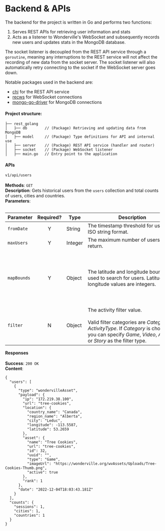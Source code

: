 # Backend & APIs

The backend for the project is written in Go and performs two functions:
1. Serves REST APIs for retrieving user information and stats
2. Acts as a listener to Wonderville's WebSocket and subsequently records new users and updates stats in the MongoDB database.

The socket listener is decoupled from the REST API service through a `goroutine`, meaning any interruptions to the REST service will not affect the recording of new data from the socket server. The socket listener will also automatically retry connecting to the socket if the WebSocket server goes down.<br>

Notable packages used in the backend are:
- [chi](https://github.com/go-chi/chi) for the REST API service
- [recws](https://github.com/recws-org/recws) for WebSocket connections
- [mongo-go-driver](https://github.com/mongodb/mongo-go-driver) for MongoDB connections

#### Project structure:
```
├── rest_golang
│   ├── db        // (Package) Retrieving and updating data from MongoDB
│   ├── model     // (Package) Type definitions for API and internal use
│   ├── server    // (Package) REST API service (handler and router)
│   ├── socket    // (Package) WebSocket listener
│   ├── main.go   // Entry point to the application
```

#### APIs

<style>
table {float:left}
</style>

`v1/api/users`<br><br>
**Methods**: `GET`<br>
**Description**: Gets historical users from the `users` collection and total counts of users, cities and countries.<br>
**Parameters**:

| Parameter | Required? | Type | <div style="width:290px">Description</div> | Example |
|---|:---:|---|---|---|
| `fromDate` | Y | String | The timestamp threshold for users in ISO string format. | 2022-10-04T14:48:00.000Z |
| `maxUsers` | Y | Integer | The maximum number of users to return. | 100 |
| `mapBounds` | Y | Object | The latitude and longitude boundaries used to search for users.  Latitude and longitude values are integers. | <pre>{<br> lat: {<br>  lower: -49.68,<br>  upper: 84.71<br>}, <br> lng: {<br>  lower: -175.25, <br>  upper: -52.74<br>}</pre> |
| `filter` | N | Object | The activity filter value.<br><br> Valid filter categories are *Category* or *ActivityType*. If *Category* is chosen, you can specify *Game*, *Video*, *Activity* or *Story* as the filter type. | <pre>{<br> filterCategory: "Category", <br> filterType: "Game"<br>}</pre> |

**Responses**<br><br>
**Success**: `200 OK`<br>
**Content**:
```
{
  "users": [
    {
      "type": "wondervilleAsset",
      "payload": {
        "ip": "172.219.38.100",
        "url": "tree-cookies",
        "location": {
          "country_name": "Canada",
          "region_name": "Alberta",
          "city": "Leduc",
          "longitude": -113.5587,
          "latitude": 53.2659
        },
        "asset": {
          "name": "Tree Cookies",
          "url": "tree-cookies",
          "id": 32,
          "uuid": "",
          "type": "Game",
          "imageUrl": "https://wonderville.org/wvAssets/Uploads/Tree-Cookies-Thumb.png",
          "active": true
        },
        "rank": 1
      },
      "date": "2022-12-04T18:03:43.181Z"
    }
  ],
  "counts": {
    "sessions": 1,
    "cities": 1,
    "countries": 1
  }
}
```